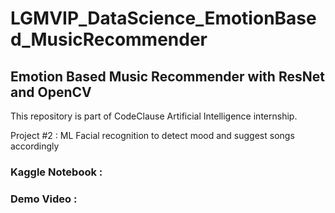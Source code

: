 # LGMVIP_DataScience_EmotionBased_MusicRecommender
## Emotion Based Music Recommender with ResNet and OpenCV

This repository is part of CodeClause Artificial Intelligence internship.

Project #2 : ML Facial recognition to detect mood and suggest songs accordingly 

### Kaggle Notebook : 
### Demo Video : 
